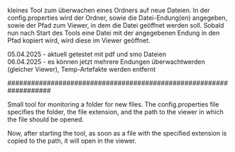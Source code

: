 kleines Tool zum überwachen eines Ordners auf neue Dateien. In der config.properties wird der Ordner, sowie die Datei-Endung(en) angegeben, sowie der Pfad zum Viewer, in dem die Datei geöffnet werden soll.
Sobald nun nach Start des Tools eine Datei mit der angegebenen Endung in den Pfad kopiert wird, wird diese im Viewer geöffnet.

05.04.2025 - aktuell getestet mit pdf und smo Dateien<br>
06.04.2025 - es können jetzt mehrere Endungen überwachtwerden (gleicher Viewer), Temp-Artefakte werden entfernt

###################################################################

Small tool for monitoring a folder for new files. The config.properties file specifies the folder, the file extension, and the path to the viewer in which the file should be opened.

Now, after starting the tool, as soon as a file with the specified extension is copied to the path, it will open in the viewer.

